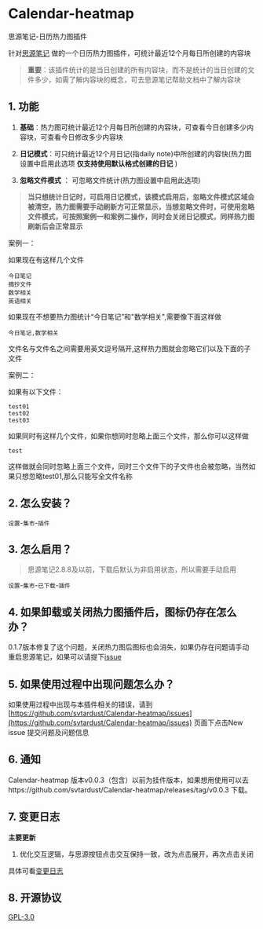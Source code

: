 # Calendar-heatmap
思源笔记-日历热力图插件

针对[思源笔记](https://b3log.org/siyuan/) 做的一个日历热力图插件，可统计最近12个月每日所创建的内容块

> **重要**：该插件统计的是当日创建的所有内容块，而不是统计的当日创建的文件多少，如需了解内容块的概念，可去思源笔记帮助文档中了解内容块

## 1. 功能

1. **基础**：热力图可统计最近12个月每日所创建的内容块，可查看今日创建多少内容块，可查看今日修改多少内容块

2. **日记模式**：可只统计最近12个月日记(指daily note)中所创建的内容快(热力图设置中启用此选项 **仅支持使用默认格式创建的日记** )

3. **忽略文件模式** ： 可忽略文件统计(热力图设置中启用此选项)

> **当只想统计日记时，可启用日记模式，该模式启用后，忽略文件模式区域会被清空，热力图需要手动刷新方可正常显示，当想忽略文件时，可使用忽略文件模式，可按照案例一和案例二操作，同时会关闭日记模式，同样热力图刷新后会正常显示**

案例一：

如果现在有这样几个文件

```
今日笔记
摘抄文件
数学相关
英语相关
```

如果现在不想要热力图统计“今日笔记”和"数学相关",需要像下面这样做

```
今日笔记,数学相关
```

文件名与文件名之间需要用英文逗号隔开,这样热力图就会忽略它们以及下面的子文件

案例二：

如果有以下文件：

```
test01
test02
test03
```

如果同时有这样几个文件，如果你想同时忽略上面三个文件，那么你可以这样做

```text
test
```

这样做就会同时忽略上面三个文件，同时三个文件下的子文件也会被忽略，当然如果只想忽略test01,那么只能写全文件名称

## 2. 怎么安装？

`设置`-`集市`-`插件`

## 3. 怎么启用？

> 思源笔记2.8.8及以前，下载后默认为非启用状态，所以需要手动启用

`设置`-`集市`-`已下载`-`插件`

## 4. 如果卸载或关闭热力图插件后，图标仍存在怎么办？

0.1.7版本修复了这个问题，关闭热力图后图标也会消失，如果仍存在问题请手动重启思源笔记，如果可以请提下[issue](https://github.com/svtardust/Calendar-heatmap/issues)

## 5. 如果使用过程中出现问题怎么办？

如果使用过程中出现与本插件相关的错误，请到 [https://github.com/svtardust/Calendar-heatmap/issues](https://github.com/svtardust/Calendar-heatmap/issues) 页面下点击New issue 提交问题及问题信息

## 6. 通知
Calendar-heatmap 版本v0.0.3（包含）以前为挂件版本，如果想用使用可以去https://github.com/svtardust/Calendar-heatmap/releases/tag/v0.0.3
下载。

## 7. 变更日志

**主要更新**

1. 优化交互逻辑，与思源按钮点击交互保持一致，改为点击展开，再次点击关闭

具体可看[变更日志](CHANGELOG.md)

## 8. 开源协议

[GPL-3.0](LICENSE)

